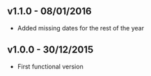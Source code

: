 ## v1.1.0 - 08/01/2016
* Added missing dates for the rest of the year

## v1.0.0 - 30/12/2015
* First functional version